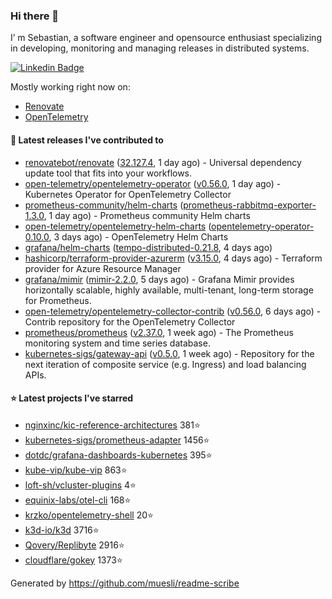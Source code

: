 ### Hi there 👋

I’ m Sebastian, a software engineer and opensource enthusiast specializing in developing, monitoring and managing releases in distributed systems.

[![Linkedin Badge](https://img.shields.io/badge/-LinkedIn-blue?style=flat&logo=Linkedin&logoColor=white&link=https://www.linkedin.com/in/sebastian-poxhofer/)](https://www.linkedin.com/in/sebastian-poxhofer/)

Mostly working right now on:
- [Renovate](https://github.com/renovatebot/renovate)
- [OpenTelemetry](https://github.com/open-telemetry)



#### 🚀 Latest releases I've contributed to

- [renovatebot/renovate](https://github.com/renovatebot/renovate) ([32.127.4](https://github.com/renovatebot/renovate/releases/tag/32.127.4), 1 day ago) - Universal dependency update tool that fits into your workflows.
- [open-telemetry/opentelemetry-operator](https://github.com/open-telemetry/opentelemetry-operator) ([v0.56.0](https://github.com/open-telemetry/opentelemetry-operator/releases/tag/v0.56.0), 1 day ago) - Kubernetes Operator for OpenTelemetry Collector
- [prometheus-community/helm-charts](https://github.com/prometheus-community/helm-charts) ([prometheus-rabbitmq-exporter-1.3.0](https://github.com/prometheus-community/helm-charts/releases/tag/prometheus-rabbitmq-exporter-1.3.0), 1 day ago) - Prometheus community Helm charts
- [open-telemetry/opentelemetry-helm-charts](https://github.com/open-telemetry/opentelemetry-helm-charts) ([opentelemetry-operator-0.10.0](https://github.com/open-telemetry/opentelemetry-helm-charts/releases/tag/opentelemetry-operator-0.10.0), 3 days ago) - OpenTelemetry Helm Charts
- [grafana/helm-charts](https://github.com/grafana/helm-charts) ([tempo-distributed-0.21.8](https://github.com/grafana/helm-charts/releases/tag/tempo-distributed-0.21.8), 4 days ago)
- [hashicorp/terraform-provider-azurerm](https://github.com/hashicorp/terraform-provider-azurerm) ([v3.15.0](https://github.com/hashicorp/terraform-provider-azurerm/releases/tag/v3.15.0), 4 days ago) - Terraform provider for Azure Resource Manager
- [grafana/mimir](https://github.com/grafana/mimir) ([mimir-2.2.0](https://github.com/grafana/mimir/releases/tag/mimir-2.2.0), 5 days ago) - Grafana Mimir provides horizontally scalable, highly available, multi-tenant, long-term storage for Prometheus.
- [open-telemetry/opentelemetry-collector-contrib](https://github.com/open-telemetry/opentelemetry-collector-contrib) ([v0.56.0](https://github.com/open-telemetry/opentelemetry-collector-contrib/releases/tag/v0.56.0), 6 days ago) - Contrib repository for the OpenTelemetry Collector
- [prometheus/prometheus](https://github.com/prometheus/prometheus) ([v2.37.0](https://github.com/prometheus/prometheus/releases/tag/v2.37.0), 1 week ago) - The Prometheus monitoring system and time series database.
- [kubernetes-sigs/gateway-api](https://github.com/kubernetes-sigs/gateway-api) ([v0.5.0](https://github.com/kubernetes-sigs/gateway-api/releases/tag/v0.5.0), 1 week ago) - Repository for the next iteration of composite service (e.g. Ingress) and load balancing APIs.

#### ⭐ Latest projects I've starred

- [nginxinc/kic-reference-architectures](https://github.com/nginxinc/kic-reference-architectures) 381⭐
- [kubernetes-sigs/prometheus-adapter](https://github.com/kubernetes-sigs/prometheus-adapter) 1456⭐
- [dotdc/grafana-dashboards-kubernetes](https://github.com/dotdc/grafana-dashboards-kubernetes) 395⭐
- [kube-vip/kube-vip](https://github.com/kube-vip/kube-vip) 863⭐
- [loft-sh/vcluster-plugins](https://github.com/loft-sh/vcluster-plugins) 4⭐
- [equinix-labs/otel-cli](https://github.com/equinix-labs/otel-cli) 168⭐
- [krzko/opentelemetry-shell](https://github.com/krzko/opentelemetry-shell) 20⭐
- [k3d-io/k3d](https://github.com/k3d-io/k3d) 3716⭐
- [Qovery/Replibyte](https://github.com/Qovery/Replibyte) 2916⭐
- [cloudflare/gokey](https://github.com/cloudflare/gokey) 1373⭐



Generated by https://github.com/muesli/readme-scribe
